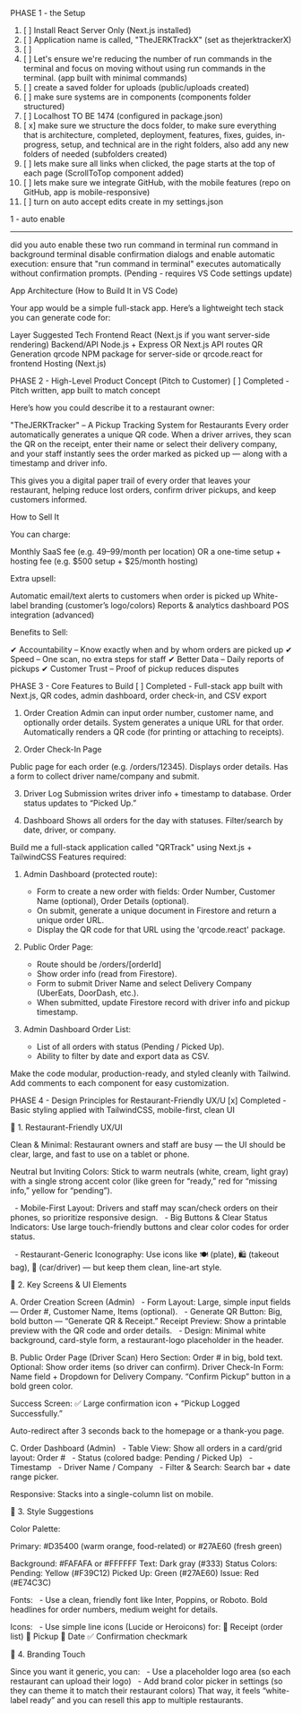 PHASE 1 - the Setup

1. [ ] Install React Server Only (Next.js installed)
2. [ ] Application name is called, "TheJERKTrackX" (set as thejerktrackerX)
3. [ ] 
4. [ ] Let's ensure we're reducing the number of run commands in the terminal and focus on moving without using run commands in the terminal. (app built with minimal commands)
5. [ ] create a saved folder for uploads (public/uploads created)
6. [ ] make sure systems are in components (components folder structured)
7. [ ] Localhost TO BE 1474 (configured in package.json)
8. [ x] make sure we structure the docs folder, to make sure everything that is architecture, completed, deployment, features, fixes, guides, in-progress, setup, and technical are in the right folders, also add any new folders of needed (subfolders created)
9. [ ] lets make sure all links when clicked, the page starts at the top of each page (ScrollToTop component added)
10. [ ] lets make sure we integrate GitHub, with the mobile features (repo on GitHub, app is mobile-responsive)  
11. [ ] turn on auto accept edits create in my settings.json


1  -  auto enable
____________________________________________________
did you auto enable these two 
run command in terminal 
run command in background terminal 
disable confirmation dialogs and enable automatic execution:
ensure that "run command in terminal" executes automatically without confirmation prompts. (Pending - requires VS Code settings update)


App Architecture (How to Build It in VS Code)

Your app would be a simple full-stack app. Here’s a lightweight tech stack you can generate code for:

Layer	Suggested Tech
Frontend	React (Next.js if you want server-side rendering)
Backend/API	Node.js + Express OR Next.js API routes
QR Generation	qrcode NPM package for server-side or qrcode.react for frontend
Hosting	(Next.js)


PHASE 2 - High-Level Product Concept (Pitch to Customer) [ ] Completed - Pitch written, app built to match concept

Here’s how you could describe it to a restaurant owner:

"TheJERKTracker" – A Pickup Tracking System for Restaurants
Every order automatically generates a unique QR code.
When a driver arrives, they scan the QR on the receipt, enter their name or select their delivery company, and your staff instantly sees the order marked as picked up — along with a timestamp and driver info.

This gives you a digital paper trail of every order that leaves your restaurant, helping reduce lost orders, confirm driver pickups, and keep customers informed.

How to Sell It

You can charge:

Monthly SaaS fee (e.g. $49–$99/month per location)
OR a one-time setup + hosting fee (e.g. $500 setup + $25/month hosting)

Extra upsell:

Automatic email/text alerts to customers when order is picked up
White-label branding (customer’s logo/colors)
Reports & analytics dashboard
POS integration (advanced)


Benefits to Sell:

✔ Accountability – Know exactly when and by whom orders are picked up
✔ Speed – One scan, no extra steps for staff
✔ Better Data – Daily reports of pickups
✔ Customer Trust – Proof of pickup reduces disputes


PHASE 3 - Core Features to Build [ ] Completed - Full-stack app built with Next.js, QR codes, admin dashboard, order check-in, and CSV export

1.	Order Creation
Admin can input order number, customer name, and optionally order details.
System generates a unique URL for that order.
Automatically renders a QR code (for printing or attaching to receipts).

2. Order Check-In Page

Public page for each order (e.g. /orders/12345).
Displays order details.
Has a form to collect driver name/company and submit.

3. Driver Log
Submission writes driver info + timestamp to database.
Order status updates to “Picked Up.”

4. Dashboard
Shows all orders for the day with statuses.
Filter/search by date, driver, or company.

Build me a full-stack application called "QRTrack" using Next.js + TailwindCSS
Features required:

1. Admin Dashboard (protected route):
   - Form to create a new order with fields: Order Number, Customer Name (optional), Order Details (optional).
   - On submit, generate a unique document in Firestore and return a unique order URL.
   - Display the QR code for that URL using the 'qrcode.react' package.

2. Public Order Page:
   - Route should be /orders/[orderId]
   - Show order info (read from Firestore).
   - Form to submit Driver Name and select Delivery Company (UberEats, DoorDash, etc.).
   - When submitted, update Firestore record with driver info and pickup timestamp.

3. Admin Dashboard Order List:
   - List of all orders with status (Pending / Picked Up).
   - Ability to filter by date and export data as CSV.

Make the code modular, production-ready, and styled cleanly with Tailwind. 
Add comments to each component for easy customization.

PHASE 4 - Design Principles for Restaurant-Friendly UX/U [x] Completed - Basic styling applied with TailwindCSS, mobile-first, clean UI

🎨 1. Restaurant-Friendly UX/UI

Clean & Minimal: Restaurant owners and staff are busy — the UI should be clear, large, and fast to use on a tablet or phone.

Neutral but Inviting Colors: Stick to warm neutrals (white, cream, light gray) with a single strong accent color (like green for “ready,” red for “missing info,” yellow for “pending”).

   - Mobile-First Layout: Drivers and staff may scan/check orders on their phones, so prioritize responsive design.
   - Big Buttons & Clear Status Indicators: Use large touch-friendly buttons and clear color codes for order status.

   - Restaurant-Generic Iconography: Use icons like 🍽️ (plate), 🛍️ (takeout bag), 🚗 (car/driver) — but keep them clean, line-art style.

📱 2. Key Screens & UI Elements

A. Order Creation Screen (Admin)
   - Form Layout: Large, simple input fields — Order #, Customer Name, Items (optional).
   - Generate QR Button: Big, bold button — “Generate QR & Receipt.”
Receipt Preview: Show a printable preview with the QR code and order details.
   - Design: Minimal white background, card-style form, a restaurant-logo placeholder in the header.

B. Public Order Page (Driver Scan)
Hero Section:
Order # in big, bold text.
Optional: Show order items (so driver can confirm).
Driver Check-In Form:
Name field + Dropdown for Delivery Company.
“Confirm Pickup” button in a bold green color.

Success Screen:
✅ Large confirmation icon + “Pickup Logged Successfully.”

Auto-redirect after 3 seconds back to the homepage or a thank-you page.

C. Order Dashboard (Admin)
   - Table View: Show all orders in a card/grid layout:
Order #
   - Status (colored badge: Pending / Picked Up)
   - Timestamp
   - Driver Name / Company
   - Filter & Search: Search bar + date range picker.

Responsive: Stacks into a single-column list on mobile.

🎨 3. Style Suggestions

Color Palette:

Primary: #D35400 (warm orange, food-related) or #27AE60 (fresh green)

Background: #FAFAFA or #FFFFFF
Text: Dark gray (#333)
Status Colors:
Pending: Yellow (#F39C12)
Picked Up: Green (#27AE60)
Issue: Red (#E74C3C)

Fonts:
   - Use a clean, friendly font like Inter, Poppins, or Roboto.
Bold headlines for order numbers, medium weight for details.

Icons:
   - Use simple line icons (Lucide or Heroicons) for:
🧾 Receipt (order list)
🚗 Pickup
📅 Date
✅ Confirmation checkmark


🏪 4. Branding Touch

Since you want it generic, you can:
   - Use a placeholder logo area (so each restaurant can upload their logo)
   - Add brand color picker in settings (so they can theme it to match their restaurant colors)
That way, it feels “white-label ready” and you can resell this app to multiple restaurants.
